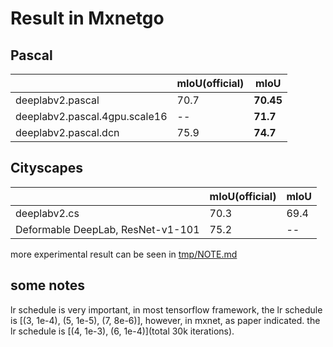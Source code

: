 # Result in Mxnetgo

## Pascal 
|                                   | mIoU(official) |  mIoU|
|-----------------------------------|------|------|
|deeplabv2.pascal| 70.7 |**70.45**|
|deeplabv2.pascal.4gpu.scale16|--|**71.7**|
|deeplabv2.pascal.dcn| 75.9 |  **74.7**|


## Cityscapes
|                                   | mIoU(official) | mIoU  |
|-----------------------------------|------|-------|
|deeplabv2.cs|70.3|69.4|
| Deformable DeepLab, ResNet-v1-101 | 75.2 |-- |


more experimental result can be seen in [tmp/NOTE.md](tmp/NOTE.md)


## some notes

lr schedule is very important, in most tensorflow framework, the lr schedule is [(3, 1e-4), (5, 1e-5), (7, 8e-6)], however, in mxnet, as paper indicated. the lr schedule is [(4, 1e-3), (6, 1e-4)](total 30k iterations).



